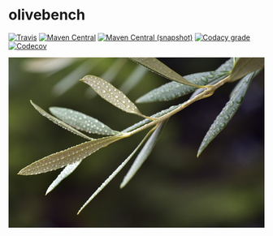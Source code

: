 olivebench
===

[![Travis](https://img.shields.io/travis/io7m/olivebench.png?style=flat-square)](https://travis-ci.org/io7m/olivebench)
[![Maven Central](https://img.shields.io/maven-central/v/com.io7m.olivebench/com.io7m.olivebench.png?style=flat-square)](http://search.maven.org/#search%7Cga%7C1%7Cg%3A%22com.io7m.olivebench%22)
[![Maven Central (snapshot)](https://img.shields.io/nexus/s/https/oss.sonatype.org/com.io7m.olivebench/com.io7m.olivebench.svg?style=flat-square)](https://oss.sonatype.org/content/repositories/snapshots/com/io7m/olivebench/)
[![Codacy grade](https://img.shields.io/codacy/grade/da626820d81647cf88e5633d7812ccb8.png?style=flat-square)](https://www.codacy.com/app/github_79/olivebench)
[![Codecov](https://img.shields.io/codecov/c/github/io7m/olivebench.png?style=flat-square)](https://codecov.io/gh/io7m/olivebench)

![olivebench](./src/site/resources/olivebench.jpg?raw=true)


